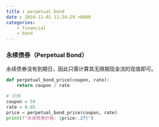 ```yaml
---
title : perpetual bond
date : 2024-11-01 11:24:29 +0800
categories: 
    - financial
    - bond
---
```


<script>
  MathJax = {
    tex: {
      inlineMath: [['$', '$'], ['\\(', '\\)']],
      displayMath: [['$$', '$$'], ['\\[', '\\]']]
    }
  };
</script>
<script src="https://cdn.jsdelivr.net/npm/mathjax@3/es5/tex-mml-chtml.js"></script>

### 永续债券（Perpetual Bond）

永续债券没有到期日，因此只需计算其无限期现金流的现值即可。

```py
def perpetual_bond_price(coupon, rate):
    return coupon / rate

# 示例
coupon = 50
rate = 0.05
price = perpetual_bond_price(coupon, rate)
print(f"永续债券价格: {price:.2f}")
```
